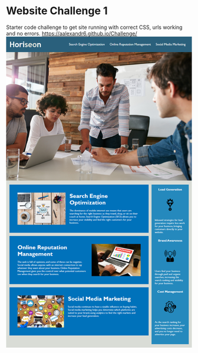 # Website Challenge 1
Starter code challenge to get site running with correct CSS, urls working and no errors.
https://aalexandr6.github.io/Challenge/
<img src= "assets/screenshot.png">
